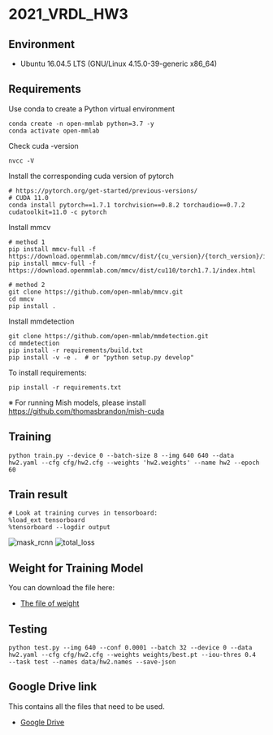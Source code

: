# 2021_VRDL_HW3

## Environment

* Ubuntu 16.04.5 LTS (GNU/Linux 4.15.0-39-generic x86_64)

## Requirements

Use conda to create a Python virtual environment
```setup
conda create -n open-mmlab python=3.7 -y
conda activate open-mmlab
```

Check cuda -version
```setup
nvcc -V
```

Install the corresponding cuda version of pytorch
```setup
# https://pytorch.org/get-started/previous-versions/
# CUDA 11.0
conda install pytorch==1.7.1 torchvision==0.8.2 torchaudio==0.7.2 cudatoolkit=11.0 -c pytorch
```

Install mmcv
```setup
# method 1
pip install mmcv-full -f https://download.openmmlab.com/mmcv/dist/{cu_version}/{torch_version}/index.html
pip install mmcv-full -f https://download.openmmlab.com/mmcv/dist/cu110/torch1.7.1/index.html

# method 2
git clone https://github.com/open-mmlab/mmcv.git
cd mmcv
pip install .
```

Install mmdetection
```setup
git clone https://github.com/open-mmlab/mmdetection.git
cd mmdetection
pip install -r requirements/build.txt
pip install -v -e .  # or "python setup.py develop"
```

To install requirements:

```setup
pip install -r requirements.txt
```

※ For running Mish models, please install https://github.com/thomasbrandon/mish-cuda

## Training

```setup
python train.py --device 0 --batch-size 8 --img 640 640 --data hw2.yaml --cfg cfg/hw2.cfg --weights 'hw2.weights' --name hw2 --epoch 60 
```

## Train result

```setup
# Look at training curves in tensorboard:
%load_ext tensorboard
%tensorboard --logdir output
```
![mask_rcnn](https://user-images.githubusercontent.com/68366624/146042822-7743d756-33a1-415d-994e-f03a270954ce.png)
![total_loss](https://user-images.githubusercontent.com/68366624/146042890-7221ff30-b50e-4a05-a153-18ea52fc3fbc.png)


## Weight for Training Model

You can download the file here:

- [The file of weight](https://drive.google.com/file/d/1gjz7FFvbhG_0QbPQnWWrZmDXy_NqmVdD/view?usp=sharing)

## Testing

```setup
python test.py --img 640 --conf 0.0001 --batch 32 --device 0 --data hw2.yaml --cfg cfg/hw2.cfg --weights weights/best.pt --iou-thres 0.4  --task test --names data/hw2.names --save-json
```

## Google Drive link

This contains all the files that need to be used.
- [Google Drive](https://drive.google.com/drive/folders/1qCjpj7PW43pt3TibQhNta8HEryYeurDM?usp=sharing)
